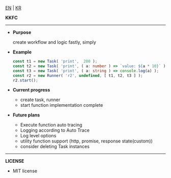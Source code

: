 [EN](https://github.com/load28/kkfc) | [KR](https://github.com/load28/kkfc/blob/master/README_kr.md)

**KKFC**
****

* **Purpose**

    create workflow and logic fastly, simply
    
    
* **Example**
    
    ```ts
    const t1 = new Task( 'print',  200 );
    const t2 = new Task( 'print', ( a: number ) => `value: ${a * 10}` );
    const t3 = new Task( 'print', ( a: string ) => console.log(a) );
    const r2 = new Runner( 'r2', undefined, [ t1, t2, t3 ] );
    r2.start();  
    ```
  
* **Current progress**

    * create task, runner
    * start function implementation complete 
    
* **Future plans**

    * Execute function auto tracing
    * Logging according to Auto Trace
    * Log level options
    * utility function support (http, promise, response state(custom))
    * consider deleting Task instances

***

**LICENSE**
    
  * MIT license
